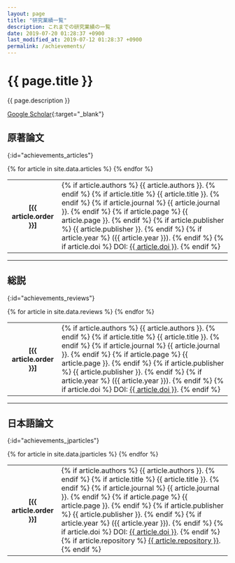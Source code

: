 ```yaml
---
layout: page
title: "研究業績一覧"
description: これまでの研究業績の一覧
date: 2019-07-20 01:28:37 +0900
last_modified_at: 2019-07-12 01:28:37 +0900
permalink: /achievements/
---
```


# {{ page.title }}

{{ page.description }}

[Google Scholar](https://scholar.google.co.jp/citations?user=Vt5AAPcAAAAJ&hl=ja&oi=ao){:target="_blank"}

## 原著論文
{:id="achievements_articles"}

<table>
{% for article in site.data.articles %}
  <tr class="achievements-table">
    <th>[{{ article.order }}]</th>
    <td>{% if article.authors %}
    {{ article.authors }}.
    {% endif %}
    {% if article.title %}
    {{ article.title }}.
    {% endif %}
    {% if article.journal %}
    {{ article.journal }}.
    {% endif %}
    {% if article.page %}
    {{ article.page }}.
    {% endif %}
    {% if article.publisher %}
    {{ article.publisher }}.
    {% endif %}
    {% if article.year %}
    ({{ article.year }}).
    {% endif %}
    {% if article.doi %}
    DOI: <a href="{{ article.url }}" target="_blank">{{ article.doi }}</a>.
    {% endif %}</td>
  </tr>
{% endfor %}
</table>

<hr>

## 総説
{:id="achievements_reviews"}

<table>
{% for article in site.data.reviews %}
  <tr class="achievements-table">
    <th>[{{ article.order }}]</th>
    <td>{% if article.authors %}
    {{ article.authors }}.
    {% endif %}
    {% if article.title %}
    {{ article.title }}.
    {% endif %}
    {% if article.journal %}
    {{ article.journal }}.
    {% endif %}
    {% if article.page %}
    {{ article.page }}.
    {% endif %}
    {% if article.publisher %}
    {{ article.publisher }}.
    {% endif %}
    {% if article.year %}
    ({{ article.year }}).
    {% endif %}
    {% if article.doi %}
    DOI: <a href="{{ article.url }}" target="_blank">{{ article.doi }}</a>.
    {% endif %}</td>
  </tr>
{% endfor %}
</table>

<hr>

## 日本語論文
{:id="achievements_jparticles"}

<table>
{% for article in site.data.jparticles %}
  <tr class="achievements-table">
    <th>[{{ article.order }}]</th>
    <td>{% if article.authors %}
    {{ article.authors }}.
    {% endif %}
    {% if article.title %}
    {{ article.title }}.
    {% endif %}
    {% if article.journal %}
    {{ article.journal }}.
    {% endif %}
    {% if article.page %}
    {{ article.page }}.
    {% endif %}
    {% if article.publisher %}
    {{ article.publisher }}.
    {% endif %}
    {% if article.year %}
    ({{ article.year }}).
    {% endif %}
    {% if article.doi %}
    DOI: <a href="{{ article.url }}" target="_blank">{{ article.doi }}</a>.
    {% endif %}
    {% if article.repository %}
    <a href="{{ article.url }}" target="_blank">{{ article.repository }}</a>.
    {% endif %}</td>
  </tr>
{% endfor %}
</table>
